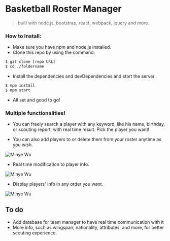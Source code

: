 **Basketball Roster Manager**
=
>built with node.js, bootstrap, react, webpack, jquery and more.

### How to Install:
 - Make sure you have npm and node.js installed.
 - Clone this repo by using the command:

```sh
$ git clone [repo URL]
$ cd ./foldername
```
 - Install the dependencies and devDependencies and start the server.
```sh
$ npm install
$ npm start
```
 - All set and good to go!

### Multiple functionalities! 
 - You can freely search a player with any keyword, like his name, birthday, or scouting report, with real time result. Pick the player you want!
 
 - You can also add players to or delete them from your roster anytime as you wish.

![Minye Wu](https://github.com/MinyeGit/BasketballRosterManager/blob/master/src/search%20and%20add.gif)
 
 - Real time modification to player info. 
 
 ![Minye Wu](https://github.com/MinyeGit/BasketballRosterManager/blob/master/src/modification.gif)
 
 - Display players' info in any order you want. 
 
 ![Minye Wu](https://github.com/MinyeGit/BasketballRosterManager/blob/master/src/sorting.gif)

## To do
 - Add database for team manager to have real time communication with it
 - More info, such as wingspan, nationality, attributes, and more, for better scouting experience. 
